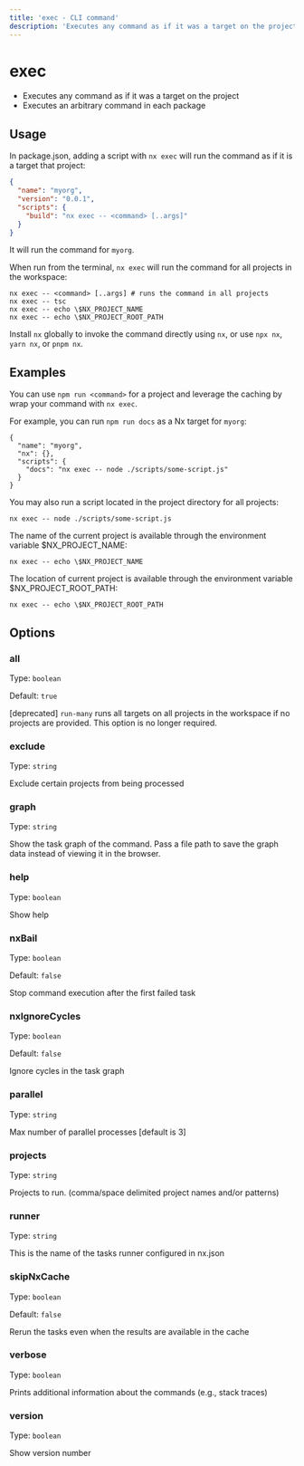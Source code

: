 ```yaml
---
title: 'exec - CLI command'
description: 'Executes any command as if it was a target on the project'
---
```


# exec

- Executes any command as if it was a target on the project
- Executes an arbitrary command in each package

## Usage

In package.json, adding a script with `nx exec` will run the command as if it is a target that project:

```json
{
  "name": "myorg",
  "version": "0.0.1",
  "scripts": {
    "build": "nx exec -- <command> [..args]"
  }
}
```

It will run the command for `myorg`.

When run from the terminal, `nx exec` will run the command for all projects in the workspace:

```
nx exec -- <command> [..args] # runs the command in all projects
nx exec -- tsc
nx exec -- echo \$NX_PROJECT_NAME
nx exec -- echo \$NX_PROJECT_ROOT_PATH
```

Install `nx` globally to invoke the command directly using `nx`, or use `npx nx`, `yarn nx`, or `pnpm nx`.

## Examples

You can use `npm run <command>` for a project and leverage the caching by wrap your command with `nx exec`.

For example, you can run `npm run docs` as a Nx target for `myorg`:

```
{
  "name": "myorg",
  "nx": {},
  "scripts": {
    "docs": "nx exec -- node ./scripts/some-script.js"
  }
}
```

You may also run a script located in the project directory for all projects:

```
nx exec -- node ./scripts/some-script.js
```

The name of the current project is available through the environment variable $NX_PROJECT_NAME:

```
nx exec -- echo \$NX_PROJECT_NAME
```

The location of current project is available through the environment variable $NX_PROJECT_ROOT_PATH:

```
nx exec -- echo \$NX_PROJECT_ROOT_PATH
```

## Options

### all

Type: `boolean`

Default: `true`

[deprecated] `run-many` runs all targets on all projects in the workspace if no projects are provided. This option is no longer required.

### exclude

Type: `string`

Exclude certain projects from being processed

### graph

Type: `string`

Show the task graph of the command. Pass a file path to save the graph data instead of viewing it in the browser.

### help

Type: `boolean`

Show help

### nxBail

Type: `boolean`

Default: `false`

Stop command execution after the first failed task

### nxIgnoreCycles

Type: `boolean`

Default: `false`

Ignore cycles in the task graph

### parallel

Type: `string`

Max number of parallel processes [default is 3]

### projects

Type: `string`

Projects to run. (comma/space delimited project names and/or patterns)

### runner

Type: `string`

This is the name of the tasks runner configured in nx.json

### skipNxCache

Type: `boolean`

Default: `false`

Rerun the tasks even when the results are available in the cache

### verbose

Type: `boolean`

Prints additional information about the commands (e.g., stack traces)

### version

Type: `boolean`

Show version number
